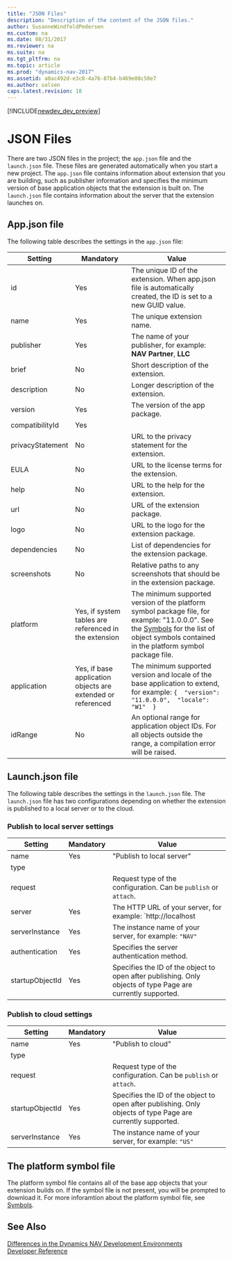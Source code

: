 ```yaml
---
title: "JSON Files"
description: "Description of the content of the JSON files."
author: SusanneWindfeldPedersen
ms.custom: na
ms.date: 08/31/2017
ms.reviewer: na
ms.suite: na
ms.tgt_pltfrm: na
ms.topic: article
ms.prod: "dynamics-nav-2017"
ms.assetid: a0ac492d-e3c8-4a76-87b4-b469e08c58e7
ms.author: solsen
caps.latest.revision: 18
---
```


[!INCLUDE[newdev_dev_preview](includes/newdev_dev_preview.md)]

# JSON Files

There are two JSON files in the project; the `app.json` file and the `launch.json` file. These files are generated automatically when you start a new project. The `app.json` file contains information about extension that you are building, such as publisher information and specifies the minimum version of base application objects that the extension is built on. The `launch.json` file contains information about the server that the extension launches on.

## App.json file
The following table describes the settings in the ```app.json``` file:

|Setting|Mandatory|Value|
|-------|---------|-----|
|id|Yes|The unique ID of the extension. When app.json file is automatically created, the ID is set to a new GUID value.|
|name|Yes|The unique extension name.|
|publisher|Yes|The name of your publisher, for example: **NAV Partner**, **LLC** |
|brief|No|Short description of the extension.|
|description|No|Longer description of the extension.|
|version|Yes|The version of the app package.|
|compatibilityId|Yes||
|privacyStatement|No|URL to the privacy statement for the extension.|
|EULA|No|URL to the license terms for the extension.|
|help|No|URL to the help for the extension.|
|url|No|URL of the extension package.|
|logo|No|URL to the logo for the extension package.|
|dependencies|No|List of dependencies for the extension package.|
|screenshots|No|Relative paths to any screenshots that should be in the extension package.|
|platform|Yes, if system tables are referenced in the extension|The minimum supported version of the platform symbol package file, for example: "11.0.0.0". See the [Symbols](devenv-symbols.md) for the list of object symbols contained in the platform symbol package file.|
|application|Yes, if base application objects are extended or referenced |The minimum supported version and locale of the base application to extend, for example: ```{  "version": "11.0.0.0",  "locale": "W1"  }```|
|idRange|No|An optional range for application object IDs. For all objects outside the range, a compilation error will be raised.|

## Launch.json file

The following table describes the settings in the ```launch.json``` file. The `launch.json` file has two configurations depending on whether the extension is published to a local server or to the cloud.

### Publish to local server settings
|Setting|Mandatory|Value|
|-------|---------|-----|
|name|Yes|"Publish to local server"|
|type|||
|request||Request type of the configuration. Can be `publish` or `attach`.|
|server|Yes|The HTTP URL of your server, for example: `http://localhost|serverInstance`|
|serverInstance|Yes|The instance name of your server, for example: `"NAV"`|
|authentication|Yes|Specifies the server authentication method.|
|startupObjectId|Yes|Specifies the ID of the object to open after publishing. Only objects of type Page are currently supported.|

### Publish to cloud settings
|Setting|Mandatory|Value|
|-------|---------|-----|
|name|Yes|"Publish to cloud"|
|type|||
|request||Request type of the configuration. Can be `publish` or `attach`.|
|startupObjectId|Yes|Specifies the ID of the object to open after publishing. Only objects of type Page are currently supported.|
|serverInstance|Yes|The instance name of your server, for example: `"US"`|

## The platform symbol file
The platform symbol file contains all of the base app objects that your extension builds on. If the symbol file is not present, you will be prompted to download it. For more inforamtion about the platform symbol file, see [Symbols](devenv-symbols.md).

## See Also
[Differences in the Dynamics NAV Development Environments](devenv-differences.md)  
[Developer Reference](devenv-reference-overview.md)
